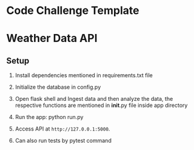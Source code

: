 # Code Challenge Template
# Weather Data API

## Setup

1. Install dependencies mentioned in requirements.txt file

2. Initialize the database in config.py 

3. Open flask shell and Ingest data and then analyze the data, the respective functions are mentioned in __init__.py file inside app directory

4. Run the app: python run.py

5. Access API at `http://127.0.0.1:5000`.

6. Can also run tests by pytest command
